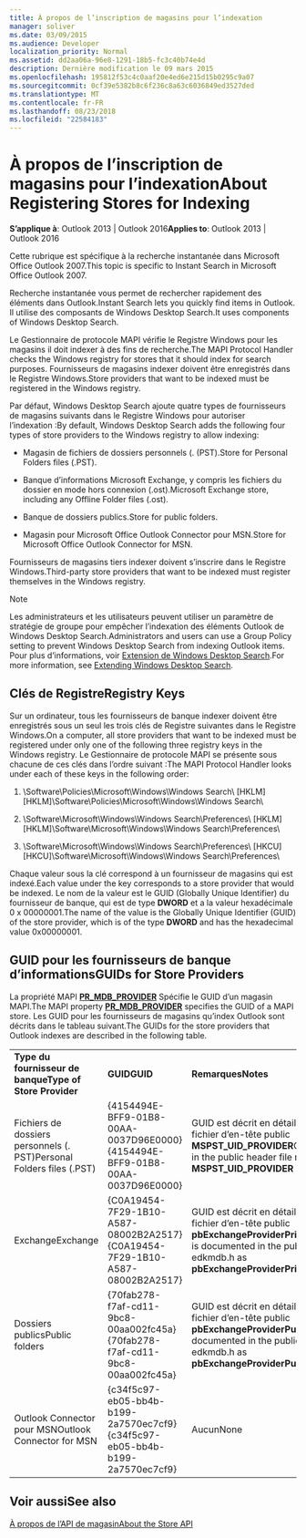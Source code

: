 ```yaml
---
title: À propos de l’inscription de magasins pour l’indexation
manager: soliver
ms.date: 03/09/2015
ms.audience: Developer
localization_priority: Normal
ms.assetid: dd2aa06a-96e8-1291-18b5-fc3c40b74e4d
description: Dernière modification le 09 mars 2015
ms.openlocfilehash: 195812f53c4c0aaf20e4ed6e215d15b0295c9a07
ms.sourcegitcommit: 0cf39e5382b8c6f236c8a63c6036849ed3527ded
ms.translationtype: MT
ms.contentlocale: fr-FR
ms.lasthandoff: 08/23/2018
ms.locfileid: "22584183"
---
```

# <a name="about-registering-stores-for-indexing"></a><span data-ttu-id="df8e8-103">À propos de l’inscription de magasins pour l’indexation</span><span class="sxs-lookup"><span data-stu-id="df8e8-103">About Registering Stores for Indexing</span></span>

  
  
<span data-ttu-id="df8e8-104">**S’applique à**: Outlook 2013 | Outlook 2016</span><span class="sxs-lookup"><span data-stu-id="df8e8-104">**Applies to**: Outlook 2013 | Outlook 2016</span></span> 
  
<span data-ttu-id="df8e8-105">Cette rubrique est spécifique à la recherche instantanée dans Microsoft Office Outlook 2007.</span><span class="sxs-lookup"><span data-stu-id="df8e8-105">This topic is specific to Instant Search in Microsoft Office Outlook 2007.</span></span>
  
<span data-ttu-id="df8e8-106">Recherche instantanée vous permet de rechercher rapidement des éléments dans Outlook.</span><span class="sxs-lookup"><span data-stu-id="df8e8-106">Instant Search lets you quickly find items in Outlook.</span></span> <span data-ttu-id="df8e8-107">Il utilise des composants de Windows Desktop Search.</span><span class="sxs-lookup"><span data-stu-id="df8e8-107">It uses components of Windows Desktop Search.</span></span>
  
<span data-ttu-id="df8e8-108">Le Gestionnaire de protocole MAPI vérifie le Registre Windows pour les magasins il doit indexer à des fins de recherche.</span><span class="sxs-lookup"><span data-stu-id="df8e8-108">The MAPI Protocol Handler checks the Windows registry for stores that it should index for search purposes.</span></span> <span data-ttu-id="df8e8-109">Fournisseurs de magasins indexer doivent être enregistrés dans le Registre Windows.</span><span class="sxs-lookup"><span data-stu-id="df8e8-109">Store providers that want to be indexed must be registered in the Windows registry.</span></span>
  
<span data-ttu-id="df8e8-110">Par défaut, Windows Desktop Search ajoute quatre types de fournisseurs de magasins suivants dans le Registre Windows pour autoriser l’indexation :</span><span class="sxs-lookup"><span data-stu-id="df8e8-110">By default, Windows Desktop Search adds the following four types of store providers to the Windows registry to allow indexing:</span></span>
  
- <span data-ttu-id="df8e8-111">Magasin de fichiers de dossiers personnels (. (PST).</span><span class="sxs-lookup"><span data-stu-id="df8e8-111">Store for Personal Folders files (.PST).</span></span>
    
-  <span data-ttu-id="df8e8-112">Banque d’informations Microsoft Exchange, y compris les fichiers du dossier en mode hors connexion (.ost).</span><span class="sxs-lookup"><span data-stu-id="df8e8-112">Microsoft Exchange store, including any Offline Folder files (.ost).</span></span> 
    
-  <span data-ttu-id="df8e8-113">Banque de dossiers publics.</span><span class="sxs-lookup"><span data-stu-id="df8e8-113">Store for public folders.</span></span> 
    
-  <span data-ttu-id="df8e8-114">Magasin pour Microsoft Office Outlook Connector pour MSN.</span><span class="sxs-lookup"><span data-stu-id="df8e8-114">Store for Microsoft Office Outlook Connector for MSN.</span></span> 
    
 <span data-ttu-id="df8e8-115">Fournisseurs de magasins tiers indexer doivent s’inscrire dans le Registre Windows.</span><span class="sxs-lookup"><span data-stu-id="df8e8-115">Third-party store providers that want to be indexed must register themselves in the Windows registry.</span></span> 
  
> [!NOTE]
> <span data-ttu-id="df8e8-116">Les administrateurs et les utilisateurs peuvent utiliser un paramètre de stratégie de groupe pour empêcher l’indexation des éléments Outlook de Windows Desktop Search.</span><span class="sxs-lookup"><span data-stu-id="df8e8-116">Administrators and users can use a Group Policy setting to prevent Windows Desktop Search from indexing Outlook items.</span></span> <span data-ttu-id="df8e8-117">Pour plus d’informations, voir [Extension de Windows Desktop Search](http://msdn.microsoft.com/library/2eab146a-8516-4b95-b73c-ca7f980ba233%28Office.15%29.aspx).</span><span class="sxs-lookup"><span data-stu-id="df8e8-117">For more information, see [Extending Windows Desktop Search](http://msdn.microsoft.com/library/2eab146a-8516-4b95-b73c-ca7f980ba233%28Office.15%29.aspx).</span></span> 
  
## <a name="registry-keys"></a><span data-ttu-id="df8e8-118">Clés de Registre</span><span class="sxs-lookup"><span data-stu-id="df8e8-118">Registry Keys</span></span>

<span data-ttu-id="df8e8-119">Sur un ordinateur, tous les fournisseurs de banque indexer doivent être enregistrés sous un seul les trois clés de Registre suivantes dans le Registre Windows.</span><span class="sxs-lookup"><span data-stu-id="df8e8-119">On a computer, all store providers that want to be indexed must be registered under only one of the following three registry keys in the Windows registry.</span></span> <span data-ttu-id="df8e8-120">Le Gestionnaire de protocole MAPI se présente sous chacune de ces clés dans l’ordre suivant :</span><span class="sxs-lookup"><span data-stu-id="df8e8-120">The MAPI Protocol Handler looks under each of these keys in the following order:</span></span>
  
1. <span data-ttu-id="df8e8-121">\Software\Policies\Microsoft\Windows\Windows Search\ [HKLM]</span><span class="sxs-lookup"><span data-stu-id="df8e8-121">[HKLM]\Software\Policies\Microsoft\Windows\Windows Search\\</span></span>
    
2. <span data-ttu-id="df8e8-122">\Software\Microsoft\Windows\Windows Search\Preferences\ [HKLM]</span><span class="sxs-lookup"><span data-stu-id="df8e8-122">[HKLM]\Software\Microsoft\Windows\Windows Search\Preferences\\</span></span>
    
3. <span data-ttu-id="df8e8-123">\Software\Microsoft\Windows\Windows Search\Preferences\ [HKCU]</span><span class="sxs-lookup"><span data-stu-id="df8e8-123">[HKCU]\Software\Microsoft\Windows\Windows Search\Preferences\\</span></span>
    
 <span data-ttu-id="df8e8-124">Chaque valeur sous la clé correspond à un fournisseur de magasins qui est indexé.</span><span class="sxs-lookup"><span data-stu-id="df8e8-124">Each value under the key corresponds to a store provider that would be indexed.</span></span> <span data-ttu-id="df8e8-125">Le nom de la valeur est le GUID (Globally Unique Identifier) du fournisseur de banque, qui est de type **DWORD** et a la valeur hexadécimale 0 x 00000001.</span><span class="sxs-lookup"><span data-stu-id="df8e8-125">The name of the value is the Globally Unique Identifier (GUID) of the store provider, which is of the type **DWORD** and has the hexadecimal value 0x00000001.</span></span> 
  
## <a name="guids-for-store-providers"></a><span data-ttu-id="df8e8-126">GUID pour les fournisseurs de banque d’informations</span><span class="sxs-lookup"><span data-stu-id="df8e8-126">GUIDs for Store Providers</span></span>

<span data-ttu-id="df8e8-127">La propriété MAPI **[PR_MDB_PROVIDER](pidtagstoreprovider-canonical-property.md)** Spécifie le GUID d’un magasin MAPI.</span><span class="sxs-lookup"><span data-stu-id="df8e8-127">The MAPI property **[PR_MDB_PROVIDER](pidtagstoreprovider-canonical-property.md)** specifies the GUID of a MAPI store.</span></span> <span data-ttu-id="df8e8-128">Les GUID pour les fournisseurs de magasins qu’index Outlook sont décrits dans le tableau suivant.</span><span class="sxs-lookup"><span data-stu-id="df8e8-128">The GUIDs for the store providers that Outlook indexes are described in the following table.</span></span> 
  
||||
|:-----|:-----|:-----|
|<span data-ttu-id="df8e8-129">**Type du fournisseur de banque**</span><span class="sxs-lookup"><span data-stu-id="df8e8-129">**Type of Store Provider**</span></span> <br/> |<span data-ttu-id="df8e8-130">**GUID**</span><span class="sxs-lookup"><span data-stu-id="df8e8-130">**GUID**</span></span> <br/> |<span data-ttu-id="df8e8-131">**Remarques**</span><span class="sxs-lookup"><span data-stu-id="df8e8-131">**Notes**</span></span> <br/> |
|<span data-ttu-id="df8e8-132">Fichiers de dossiers personnels (. PST)</span><span class="sxs-lookup"><span data-stu-id="df8e8-132">Personal Folders files (.PST)</span></span>  <br/> |<span data-ttu-id="df8e8-133">{4154494E-BFF9-01B8-00AA-0037D96E0000}</span><span class="sxs-lookup"><span data-stu-id="df8e8-133">{4154494E-BFF9-01B8-00AA-0037D96E0000}</span></span>  <br/> |<span data-ttu-id="df8e8-134">GUID est décrit en détail la mspst.h de fichier d’en-tête public **MSPST_UID_PROVIDER**</span><span class="sxs-lookup"><span data-stu-id="df8e8-134">GUID is documented in the public header file mspst.h as **MSPST_UID_PROVIDER**</span></span> <br/> |
|<span data-ttu-id="df8e8-135">Exchange</span><span class="sxs-lookup"><span data-stu-id="df8e8-135">Exchange</span></span>  <br/> |<span data-ttu-id="df8e8-136">{C0A19454-7F29-1B10-A587-08002B2A2517}</span><span class="sxs-lookup"><span data-stu-id="df8e8-136">{C0A19454-7F29-1B10-A587-08002B2A2517}</span></span>  <br/> |<span data-ttu-id="df8e8-137">GUID est décrit en détail la edkmdb.h de fichier d’en-tête public **pbExchangeProviderPrimaryUserGuid**</span><span class="sxs-lookup"><span data-stu-id="df8e8-137">GUID is documented in the public header file edkmdb.h as **pbExchangeProviderPrimaryUserGuid**</span></span> <br/> |
|<span data-ttu-id="df8e8-138">Dossiers publics</span><span class="sxs-lookup"><span data-stu-id="df8e8-138">Public folders</span></span>  <br/> |<span data-ttu-id="df8e8-139">{70fab278-f7af-cd11-9bc8-00aa002fc45a}</span><span class="sxs-lookup"><span data-stu-id="df8e8-139">{70fab278-f7af-cd11-9bc8-00aa002fc45a}</span></span>  <br/> |<span data-ttu-id="df8e8-140">GUID est décrit en détail la edkmdb.h de fichier d’en-tête public **pbExchangeProviderPublicGuid**</span><span class="sxs-lookup"><span data-stu-id="df8e8-140">GUID is documented in the public header file edkmdb.h as **pbExchangeProviderPublicGuid**</span></span> <br/> |
|<span data-ttu-id="df8e8-141">Outlook Connector pour MSN</span><span class="sxs-lookup"><span data-stu-id="df8e8-141">Outlook Connector for MSN</span></span>  <br/> |<span data-ttu-id="df8e8-142">{c34f5c97-eb05-bb4b-b199-2a7570ec7cf9}</span><span class="sxs-lookup"><span data-stu-id="df8e8-142">{c34f5c97-eb05-bb4b-b199-2a7570ec7cf9}</span></span>  <br/> |<span data-ttu-id="df8e8-143">Aucun</span><span class="sxs-lookup"><span data-stu-id="df8e8-143">None</span></span>  <br/> |
   
## <a name="see-also"></a><span data-ttu-id="df8e8-144">Voir aussi</span><span class="sxs-lookup"><span data-stu-id="df8e8-144">See also</span></span>



[<span data-ttu-id="df8e8-145">À propos de l’API de magasin</span><span class="sxs-lookup"><span data-stu-id="df8e8-145">About the Store API</span></span>](about-the-store-api.md)

